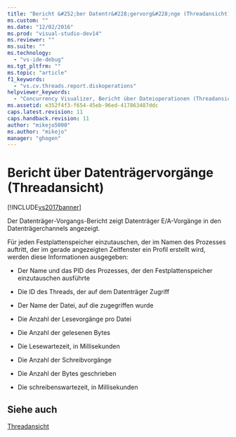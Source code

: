 ```yaml
---
title: "Bericht &#252;ber Datentr&#228;gervorg&#228;nge (Threadansicht) | Microsoft Docs"
ms.custom: ""
ms.date: "12/02/2016"
ms.prod: "visual-studio-dev14"
ms.reviewer: ""
ms.suite: ""
ms.technology: 
  - "vs-ide-debug"
ms.tgt_pltfrm: ""
ms.topic: "article"
f1_keywords: 
  - "vs.cv.threads.report.diskoperations"
helpviewer_keywords: 
  - "Concurrency Visualizer, Bericht über Dateioperationen (Threadansicht)"
ms.assetid: e352f4f3-f654-45eb-96ed-417863487ddc
caps.latest.revision: 11
caps.handback.revision: 11
author: "mikejo5000"
ms.author: "mikejo"
manager: "ghogen"
---
```

# Bericht &#252;ber Datentr&#228;gervorg&#228;nge (Threadansicht)
[!INCLUDE[vs2017banner](../code-quality/includes/vs2017banner.md)]

Der Datenträger\-Vorgangs\-Bericht zeigt Datenträger E\/A\-Vorgänge in den Datenträgerchannels angezeigt.  
  
 Für jeden Festplattenspeicher einzutauschen, der im Namen des Prozesses auftritt, der im gerade angezeigten Zeitfenster ein Profil erstellt wird, werden diese Informationen ausgegeben:  
  
-   Der Name und das PID des Prozesses, der den Festplattenspeicher einzutauschen ausführte  
  
-   Die ID des Threads, der auf dem Datenträger Zugriff  
  
-   Der Name der Datei, auf die zugegriffen wurde  
  
-   Die Anzahl der Lesevorgänge pro Datei  
  
-   Die Anzahl der gelesenen Bytes  
  
-   Die Lesewartezeit, in Millisekunden  
  
-   Die Anzahl der Schreibvorgänge  
  
-   Die Anzahl der Bytes geschrieben  
  
-   Die schreibenswartezeit, in Millisekunden  
  
## Siehe auch  
 [Threadansicht](../profiling/threads-view-parallel-performance.md)